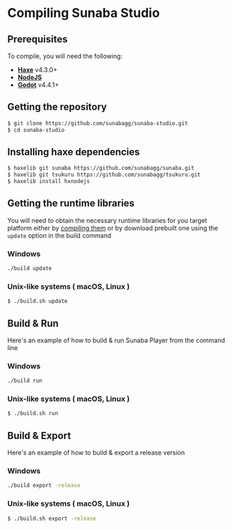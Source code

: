 # Compiling Sunaba Studio

## Prerequisites

To compile, you will need the following:

- **[Haxe](https://haxe.org/)** v4.3.0+
- **[NodeJS](https://nodejs.org/en)**
- **[Godot](https://godotengine.org/)** v4.4.1+

## Getting the repository

```sh
$ git clone https://github.com/sunabagg/sunaba-studio.git
$ cd sunaba-studio
```

## Installing haxe dependencies

```sh
$ haxelib git sunaba https://github.com/sunabagg/sunaba.git
$ haxelib git tsukuru https://github.com/sunabagg/tsukuru.git
$ haxelib install hxnodejs
```

## Getting the runtime libraries

You will need to obtain the necessary runtime libraries for you target platform either by [compiling them](compile-runtime.md) or by download prebuilt one using the `update` option in the build command

### Windows

```sh
./build update
```

### Unix-like systems ( macOS, Linux )

```sh
$ ./build.sh update
```

## Build & Run

Here's an example of how to build & run Sunaba Player from the command line

### Windows

```sh
./build run
```

### Unix-like systems ( macOS, Linux )

```sh
$ ./build.sh run
```

## Build & Export

Here's an example of how to build & export a release version

### Windows

```sh
./build export -release
```

### Unix-like systems ( macOS, Linux )

```sh
$ ./build.sh export -release
```